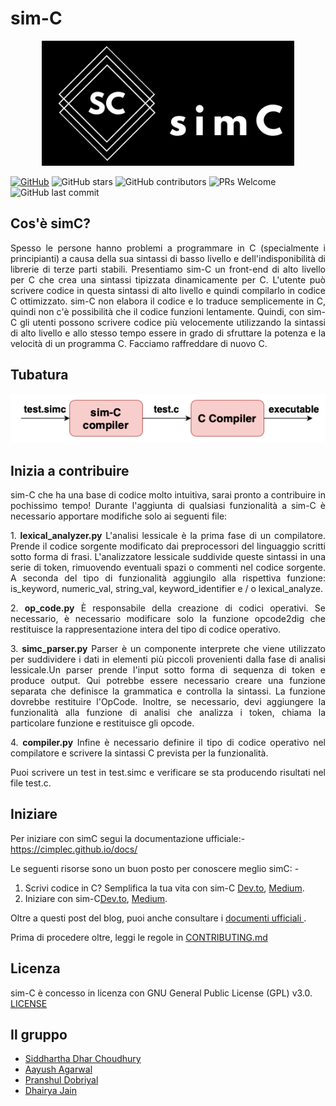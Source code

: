 

# sim-C

<p align="center">
  <img src="../logo.png" height="200">
</p>

[![GitHub](https://img.shields.io/github/license/cimplec/sim-c)](https://github.com/cimplec/sim-c/blob/master/LICENSE)  ![GitHub stars](https://img.shields.io/github/stars/cimplec/sim-c?style=plastic)  ![GitHub contributors](https://img.shields.io/github/contributors/cimplec/sim-c)  ![PRs Welcome](https://img.shields.io/badge/PRs-welcome-brightgreen.svg)  ![GitHub last commit](https://img.shields.io/github/last-commit/cimplec/sim-c)

##   Cos'è simC?

<p align="justify">Spesso le persone hanno problemi a programmare in C (specialmente i principianti) a causa della sua sintassi di basso livello e dell'indisponibilità di librerie di terze parti stabili. Presentiamo sim-C un front-end di alto livello per C che crea una sintassi tipizzata dinamicamente per C. L'utente può scrivere codice in questa sintassi di alto livello e quindi compilarlo in codice C ottimizzato. sim-C non elabora il codice e lo traduce semplicemente in C, quindi non c'è possibilità che il codice funzioni lentamente. Quindi, con sim-C gli utenti possono scrivere codice più velocemente utilizzando la sintassi di alto livello e allo stesso tempo essere in grado di sfruttare la potenza e la velocità di un programma C. Facciamo raffreddare di nuovo C.</p>

## Tubatura

<p align="center">
  <img src="../simc-pipeline.png">
</p>

##   Inizia a contribuire
<p align="justify">sim-C che ha una base di codice molto intuitiva, sarai pronto a contribuire in pochissimo tempo!
Durante l'aggiunta di qualsiasi funzionalità a sim-C è necessario apportare modifiche solo ai seguenti file:</p>

<p align="justify">1. <strong>lexical_analyzer.py</strong>
L'analisi lessicale è la prima fase di un compilatore. Prende il codice sorgente modificato dai preprocessori del linguaggio scritti sotto forma di frasi. L'analizzatore lessicale suddivide queste sintassi in una serie di token, rimuovendo eventuali spazi o commenti nel codice sorgente. A seconda del tipo di funzionalità aggiungilo alla rispettiva funzione: is_keyword, numeric_val, string_val, keyword_identifier e / o lexical_analyze.</p>

<p align="justify">2. <strong>op_code.py</strong>
È responsabile della creazione di codici operativi. Se necessario, è necessario modificare solo la funzione opcode2dig che restituisce la rappresentazione intera del tipo di codice operativo.</p>

<p align="justify">3. <strong>simc_parser.py</strong>
Parser è un componente interprete che viene utilizzato per suddividere i dati in elementi più piccoli provenienti dalla fase di analisi lessicale.Un parser prende l'input sotto forma di sequenza di token e produce output. Qui potrebbe essere necessario creare una funzione separata che definisce la grammatica e controlla la sintassi. La funzione dovrebbe restituire l'OpCode. Inoltre, se necessario, devi aggiungere la funzionalità alla funzione di analisi che analizza i token, chiama la particolare funzione e restituisce gli opcode.</p>

<p align="justify">4. <strong>compiler.py</strong>
Infine è necessario definire il tipo di codice operativo nel compilatore e scrivere la sintassi C prevista per la funzionalità.</p>

<p align="justify">Puoi scrivere un test in test.simc e verificare se sta producendo risultati nel file test.c.</p>


## Iniziare

Per iniziare con simC segui la documentazione ufficiale:-
https://cimplec.github.io/docs/

Le seguenti risorse sono un buon posto per conoscere meglio simC: -

1) Scrivi codice in C? Semplifica la tua vita con sim-C <a href="https://dev.to/cimplec/writing-code-in-c-simplify-your-life-with-sim-c-2dkj">Dev.to</a>, <a href="https://medium.com/oss-build/writing-code-in-c-simplify-your-life-with-sim-c-9dd98f882bf8">Medium</a>.
2) Iniziare con sim-C<a href="https://dev.to/cimplec/getting-started-with-sim-c-4iek">Dev.to</a>, <a href="https://medium.com/oss-build/getting-started-with-sim-c-1397ee539877">Medium</a>.

Oltre a questi post del blog, puoi anche consultare i <a href="https://cimplec.github.io/docs"> documenti ufficiali </a>.

Prima di procedere oltre, leggi le regole in [CONTRIBUTING.md](../CONTRIBUTING.md)

## Licenza

sim-C è concesso in licenza con GNU General Public License (GPL) v3.0. [LICENSE](../LICENSE)

##   Il gruppo

- [Siddhartha Dhar Choudhury](https://github.com/frankhart2018)
- [Aayush Agarwal](https://github.com/Aayush-99)
- [Pranshul Dobriyal](https://github.com/PranshulDobriyal)
- [Dhairya Jain](https://github.com/dhairyaj)
